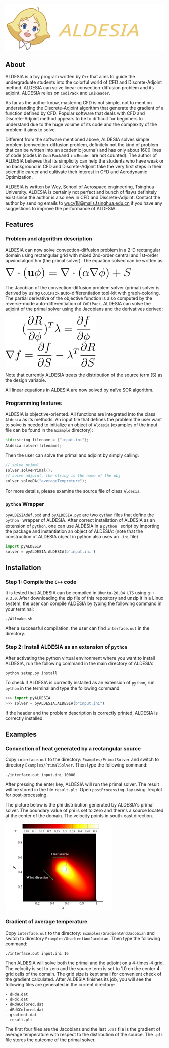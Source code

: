 ![](./pictures/ALDESIA.svg)

## About

ALDESIA is a toy program written by `C++` that aims to guide the undergraduate students into the colorful world of CFD and Discrete-Adjoint method. ALDESIA can solve linear convection-diffusion problem and its adjoint. ALDESIA relies on `CodiPack` and `IniReader`.

As far as the author know, mastering CFD is not simple, not to mention understanding the Discrete-Adjoint algorithm that generate the gradient of a function defined by CFD. Popular software that deals with CFD and Discrete-Adjoint method appears to be to difficult for beginners to understand due to the huge volume of its code and the complexity of the problem it aims to solve. 

Different from the software mentioned above, ALDESIA solves simple problem (convection-diffusion problem, definitely not the kind of problem that can be written into an academic journal) and has only about 1600 lines of code (codes in `CodiPack`and `iniReader` are not counted). The author of ALDESIA believes that its simplicity can help the students who have weak or no background in CFD and Discrete-Adjoint take the very first steps in their scientific career and cultivate their interest in CFD and Aerodynamic Optimization.

ALDESIA is written by Wcy, School of Aerospace engineering, Tsinghua University. ALDESIA is certainly not perfect and bunch of flaws definitely exist since the author is also new in CFD and Discrete-Adjoint. Contact the author by sending emails to wucy18@mails.tsinghua.edu.cn if you have any suggestions to improve the performance of ALDESIA. 

## Features

### Problem and algorithm description

ALDESIA can now solve convection-diffusion problem in a 2-D rectangular domain using rectangular grid with mixed 2nd-order central and 1st-order upwind algorithm (the primal solver). The equation solved can be written as:

![](./pictures/c-dEq.svg)

The Jacobian of the convection-diffusion problem solver (primal) solver is derived by using `CoDiPack` auto-differentiation tool-kit with graph-coloring. The partial derivative of the objective function is also computed by the reverse-mode auto-differentiation of `CoDiPack`.  ALDESIA can solve the adjoint of the primal solver using the Jacobians and the derivatives derived:

![](./pictures/AdjEq.svg)

Note that currently ALDESIA treats the distribution of the source term (S) as the design variable.

All linear equations in ALDESIA are now solved by naïve SOR algorithm.

### Programming features

ALDESIA is objective-oriented. All functions are integrated into the class `Aldesia` as its methods. An input file that defines the problem the user want to solve is needed to initialize an object of `Aldesia` (examples of the input file can be found in the `Example` directory):

```c++
std::string filename = {"input.ini"};
Aldesia solver(filename);
```

Then the user can solve the primal and adjoint by simply calling:

```C++
// solve primal
solver.solvePrimal(); 
// solve adjoint, the string is the name of the obj
solver.solveDA("averageTempreture"); 
```

For more details, please examine the source file of class `Aldesia`.

### `python` Wrapper

`pyALDESIAdef.pxd` and `pyALDESIA.pyx` are two `cython` files that define the `python ` wrapper of ALDESIA. After correct installation of ALDESIA as an extension of `python`, one can use ALDESIA in a `python ` script by importing the package and instantiation an object of ALDESIA: (note that the construction of ALDESIA object in python also uses an `.ini` file)

```python
import pyALDESIA
solver = pyALDESIA.ALDESIA(b'input.ini')
```

## Installation

### Step 1: Compile the `C++` code

It is tested that ALDESIA can be compiled in `Ubuntu-20.04 LTS` using `g++ 9.3.0`. After downloading the zip file of this repository and unzip it in a Linux system, the user can compile ALDESIA by typing the following command in your terminal:

```shell
./Allmake.sh
```

After a successful compilation, the user can find `interface.out` in the directory.

### Step 2: Install ALDESIA as an extension of `python`

After activating the python virtual environment where you want to install ALDESIA, run the following command in the main directory of ALDESIA:

```shell
python setup.py install
```

To check if ALDESIA is correctly installed as an extension of `python`, run `python` in the terminal and type the following command:

```python
>>> import pyALDESIA
>>> solver = pyALDESIA.ALDESIA(b"input.ini")
```

If the header and the problem description is correctly printed, ALDESIA is correctly installed.

## Examples

### Convection of heat generated by a rectangular source

Copy `interface.out` to the directory: `Examples/PrimalSolver` and switch to directory `Examples/PrimalSolver`. Then type the following command:

```shell
./interface.out input.ini 10000
```

After pressing the enter key, ALDESIA will run the primal solver. The result will be stored in the file `result.plt`. Open `postProcessing.lay` using Tecplot for post-processing.

The picture below is the phi distribution generated by ALDESIA's primal solver. The boundary value of phi is set to zero and there's a source located at the center of the domain. The velocity points in south-east direction.

<img src="./pictures/RecSource.jpg" style="zoom:33%;" />

### Gradient of average temperature

Copy `interface.out` to the directory: `Examples/GradientAndJacobian` and switch to directory `Examples/GradientAndJacobian`. Then type the following command:

```shell
./interface.out input.ini 16
```

Then ALDESIA will solve both the primal and the adjoint on a 4-times-4 grid. The velocity is set to zero and the source term is set to 1.0 on the center 4 grid cells of the domain. The grid size is kept small for convenient check of the gradient calculated. After ALDESIA finishes its job, you will see the following files are generated in the current directory:

```
- dFdW.dat
- dFdx.dat
- dRdWColored.dat
- dRdXColored.dat
- gradient.dat
- result.plt
```

The first four files are the Jacobians and the last `.dat` file is the gradient of average temperature with respect to the distribution of the source. The `.plt` file stores the outcome of the primal solver.